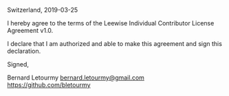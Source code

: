Switzerland, 2019-03-25

I hereby agree to the terms of the Leewise Individual Contributor License
Agreement v1.0.

I declare that I am authorized and able to make this agreement and sign this
declaration.

Signed,

Bernard Letourmy bernard.letourmy@gmail.com  https://github.com/bletourmy
